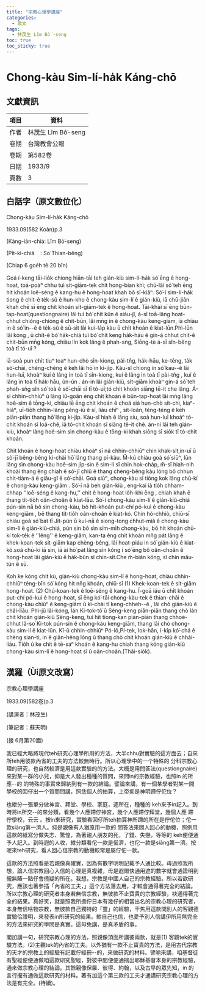 ```yaml
---
title: "宗教心理學講座"
categories:
  - 散文
tags:
  - 林茂生 Lîm Bō͘-seng
toc: true
toc_sticky: true
---
```


# Chong-kàu Sim-lí-ha̍k Káng-chō

## 文獻資訊

| 項目 | 資料 |
|---|---|
| 作者 | 林茂生 Lîm Bō͘-seng |
| 卷期 | 台灣教會公報 |
| 卷期 | 第582卷 |
| 日期 | 1933/9 |
| 頁數 | 3 |

## 白話字（原文數位化）

Chong-kàu Sim-lí-ha̍k Káng-chō

1933.09(582 Koàn)p.3

(Káng-ián-chiá: Lîm Bō͘-seng)

(Pit-kì-chiá    : So͘ Thian-bêng)

(Chiap 6 goe̍h tē 20 bīn)

Goá í-keng tāi-lio̍k chiong hiān-tāi teh gián-kiù sim-lí-ha̍k só͘ ēng ê hong-hoat, toā-poàⁿ chhu tuì si̍t-giām-tek chit hong-bian khì; chū-lâi só͘ teh ēng hit khoán loē-séng ê kang-hu ê hong-hoat khah bô sî-kiâⁿ. Só͘-í sim-lí-ha̍k tiong ê chi̍t-ê te̍k-sû ê hun-kho ê chong-kàu sim-lí ê gián-kiù, iā chū-jiân khah chē sī ēng chit khoán si̍t-giām-tek ê hong-hoat. Tāi-khài sī ēng būn-tap-hoat(questiongnaire) lâi tuì bó͘ chi̍t kûn ê siáu-jî, á-sī toā-lâng hoat-chhut chióng-chióng ê chit-būn, lâi mn̄g in ê chong-kàu keng-giām, iā chiàu in ê só͘ ìn--ê ê te̍k-sû ê sū-si̍t lâi kui-la̍p kàu ū chi̍t khoán ê kiat-lūn.Phì-lūn lâi kóng , ū chi̍t-ê bó͘ ha̍k-chiá tuì bó͘ chi̍t keng ha̍k-hāu ê gín-á chhut chi̍t-ê chit-būn mn̄g kóng, chiàu lín kok lâng ê phah-sǹg, Siōng-tè á-sī sîn-bêng toà tī tó-uī ?

iā-soà pun chi̍t tiuⁿ toaⁿ hun-chò sîn-kiong, pài-tn̂g, ha̍k-hāu, ke-têng, ta̍k só͘-chāi, chéng-chéng ê keh lâi hō͘ in kì-ji̍p. Kàu-sî chiong in só͘ kau--ê lâi hun-luī, khoàⁿ kuí ê lâng ìn toà tī sîn-kiong, kuí ê lâng ìn toà tī pài-tn̂g , kuí ê lâng ìn toà tī ha̍k-hāu, ûn-ûn . án-in lâi gián-kiù, si̍t-giām khoàⁿ gín-á só͘ teh phah-sǹg sîn só͘ toà ê só͘-chāi sī tī tó-uī;tó chi̍t khoán siāng tē-it che lâng. Á-sī chhin-chhiūⁿ ū lâng iû-goân ēng chi̍t khoán ê bûn-tap-hoat lâi mn̄g lâng hoê-sim ê tōng-ki, chiàu lē ēng chit khoán ê choá siá hun-chò sit-chì, kiaⁿ-hiâⁿ, uī-tio̍h chhin-lâng pêng-iú ê sí, liáu chîⁿ , sit-loân, téng-téng ê keh piān-piān thang hō͘ lâng kì-ji̍p. Kàu-sî hiah ê lâng siu, soà hun-luī khoàⁿ tó-chi̍t khoán sī loā-chē, iā tó-chi̍t khoán sī siāng tē-it chē. án-ni lâi teh gián-kiù, khoàⁿ lâng hoê-sim sìn chong-kàu ê tōng-ki khah siông sī sio̍k tī tó-chi̍t khoán.

Chit khoán ê hong-hoat chiàu khoàⁿ sī ná chhin-chhiūⁿ chin khak-si̍t,in-uī ū sò͘-jī bêng-bêng kì-chài hō͘ lâng thang pí-kàu. M̄-kú chiàu goá só͘ siūⁿ, lūn lâng sìn chong-kàu hoê-sim ji̍p-sìn ê sim-lí sī chin hok-cha̍p, m̄-sī hiah-ni̍h khoài thang ēng chiah ê sò͘-jī chiū ē thang chèng-bêng kàu lóng bô chhun chi̍t-tiám-á ē giâu-gî ê só͘-chāi. Goá siūⁿ, chong-kàu sī tiōng kok lâng chū-kí ê chong-kàu keng-giām . Só͘-í nā beh gián-kiù , eng-kai iā tio̍h chham-chhap ‘'loē-séng ê kang-hu,'' chit ê hong-hoat lo̍h-khì ēng , chiah khah ē thang tit-tio̍h oân-choân ê kiat-lāu. Só͘-í chong-kàu sim-lí ê gián-kiù-chiá pún-sin nā bô sìn chong-kàu, bô hit-khoán put-chí pó-kuì ê chong-kàu keng-giām , bē thang tit-tio̍h oân-choân ê kiat-kó. Chin hó-chhiò, chiū-sī chiàu goá só͘ bat tī Ji̍t-pún ū kuí-nā ê siong-tong chhut-miâ ê chong-kàu sim-lí ê gián-kiù-chiá, pún sin bô sìn sím-mi̍h chong-kàu, bô hit khoán chū-kí tok-te̍k ê ‘'lêng'' ê keng-giām, kan-ta ēng chit khoán mn̄g pa̍t lâng ê khek-koan-tek si̍t-giām kap chèng-bêng, lâi hoat-piáu in só͘ gián-kiù ê kiat-kó.soà chū-kí iā sìn, iā ài hō͘ pa̍t lâng sìn kóng i só͘ ēng bô oân-choân ê hong-hoat lâi gián-kiù ê ha̍k-būn sī chin-si̍t.Che m̄-bián kóng, sī chin mâu-tún ê sū.

Koh ke kóng chi̍t kù, gián-kiù chong-kàu sim-lí ê hong-hoat, chiàu chhin-chhiūⁿ téng-bīn só͘ kóng hit nn̄g khoán, chiū-sī (1) Khek-koan-tek ê si̍t-giām hong-hoat. (2) Chú-koan-tek ê loē-séng ê kang-hu. Í-goā iáu ū chi̍t khoán put-chí pó-kuì ê hong-hoat, sī ēng kó͘-tāi chong-kàu-tek ê thian-châi ê chong-kàu chiūⁿ ê keng-giām ū kì-chài tī keng-chheh--ê , lâi chò gián-kiù ê châi-liāu. Phì-jū lâi-kóng, lán Ki-tok-tô͘ ū Sèng-keng piān-piān thang chò lán chit khoán gián-kiù Sèng-keng, tuì hit tiong-kan piān-piān thang chhoē-chhut Iâ-so͘ Ki-tok pún-sin ê chong-kàu keng-giām, thang lâi chò chong-kàu sim-lí ê kiat-lūn. Kî-û chhin-chhiūⁿ Pó-lô,Pí-tek, Iok-hān, í-ki̍p kó͘-chá ê chèng sian-ti, in ê giân-hēng lóng ū thang chò chit khoán gián-kiù ê chhâi-liāu. Tio̍h ū ke chit ê tē-saⁿ khoán ê kang-hu chiah thang kóng gián-kiù chong-kàu sim-lí ê hong-hoat sī ū oân-choân.(Thāi-sio̍k).

## 漢羅（Ùi原文改寫）

宗教心理學講座

1933.09(582卷)p.3

(講演者：林茂生)

(筆記者：蘇天明)

(接 6月第20面)

我已經大略將現代teh研究心理學所用的方法，大半chhu對實驗的這方面去；自來所teh用彼款內省的工夫的方法較無時行。所以心理學中的一个特殊的 分科宗教心理的研究，也自然較濟是用這款實驗的的方法。大概是用問答法(questiongnaire)來對某一群的小兒，抑是大人發出種種的質問，來問in的宗教經驗，也照in 的所應--的 的特殊的事實來歸納到有一款的結論。譬論來講，有一個某學者對某一間學校的囡仔出一个質問問講，照恁個人的拍算，上帝抑是神明蹛佇佗位？

也紲分一張單分做神宮、拜堂、學校、家庭，逐所在，種種的 keh來予in記入。到時將in所交--的來分類，看幾个人應蹛佇神宮，幾个人應蹛佇拜堂，幾個人應 蹛佇學校，云云 。按in來研究，實驗看囡仔所teh拍算神所蹛的所在是佇佗位；佗一款siāng第一濟人。抑是親像有人猶原用一款的 問答法來問人回心的動機，照例用這款的紙寫分做失志、驚惶，為著親人朋友的死，了錢、失戀，等等的 keh便便通予人記入。到時遐的人收，紲分類看佗一款是偌濟，也佗一款是siāng第一濟。按呢來teh研究，看人回心信宗教的動機較常是屬佇佗一款。

這款的方法照看是若親像真確實，因為有數字明明記載予人通比較。毋過照我所想，論人信宗教回心入信的心理是真複雜，毋是遐爾快通用遮的數字就會通證明到攏無賰一點仔會僥疑的所在。我想，宗教是中國人自己的宗教經驗。所以若欲研究，應該也著參插「內省的工夫，」這个方法落去用，才較會通得著完全的結論。所以宗教心理的研究者本身若無信宗教，無彼款不止寶貴的宗教經驗，袂通得著完全的結果。真好笑，就是照我所捌佇日本有幾仔的相當出名的宗教心理的研究者，本身無信啥物宗教，無彼款自己獨特的「靈」的經驗，干焦用這款問別人的客觀德實驗佮證明，來發表in所研究的結果。紲自己也信，也愛予別人信講伊所用無完全的方法來研究的學問是真實。這毋免講，是真矛盾的事。

閣加講一句，研究宗教心理的方法，照親像頂面所講彼兩款，就是(1) 客觀tek的實驗方法。(2)主觀tek的內省的工夫。以外猶有一款不止寶貴的方法，是用古代宗教的天才的宗教上的經驗有記載佇經冊--的，來做研究的材料。譬喻來講，咱基督徒有聖經便便通做咱這款研究聖經，對彼中間便便通揣出耶穌基督本身的宗教經驗，通來做宗教心理的結論。其餘親像保羅、彼得、約翰，以及古早的眾先知，in 的言行攏有通做這款研究的材料。著有加這个第三款的工夫才通講研究宗教心理的方法是有完全。(待續)。
